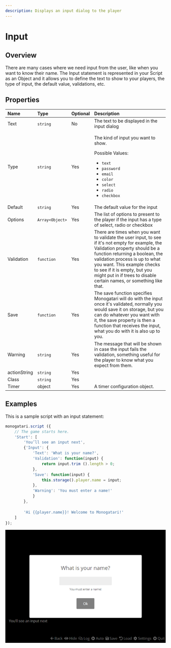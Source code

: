 ```yaml
---
description: Displays an input dialog to the player
---
```


# Input

## Overview <a id="overview"></a>

There are many cases where we need input from the user, like when you want to know their name.  The Input statement is represented in your Script as an Object and it allows you to define the text to show to your players, the type of input, the default value, validations, etc.

## Properties

<table>
  <thead>
    <tr>
      <th style="text-align:left">Name</th>
      <th style="text-align:left">Type</th>
      <th style="text-align:left">Optional</th>
      <th style="text-align:left">Description</th>
    </tr>
  </thead>
  <tbody>
    <tr>
      <td style="text-align:left">Text</td>
      <td style="text-align:left"><code>string</code>
      </td>
      <td style="text-align:left">No</td>
      <td style="text-align:left">The text to be displayed in the input dialog</td>
    </tr>
    <tr>
      <td style="text-align:left">Type</td>
      <td style="text-align:left"><code>string</code>
      </td>
      <td style="text-align:left">Yes</td>
      <td style="text-align:left">
        <p>The kind of input you want to show.</p>
        <p></p>
        <p>Possible Values:</p>
        <ul>
          <li><code>text</code>
          </li>
          <li><code>password</code>
          </li>
          <li><code>email</code>
          </li>
          <li><code>color</code>
          </li>
          <li><code>select</code>
          </li>
          <li><code>radio</code>
          </li>
          <li><code>checkbox</code>
          </li>
        </ul>
      </td>
    </tr>
    <tr>
      <td style="text-align:left">Default</td>
      <td style="text-align:left"><code>string </code>
      </td>
      <td style="text-align:left">Yes</td>
      <td style="text-align:left">The default value for the input</td>
    </tr>
    <tr>
      <td style="text-align:left">Options</td>
      <td style="text-align:left"><code>Array&lt;Object&gt;</code>
      </td>
      <td style="text-align:left">Yes</td>
      <td style="text-align:left">The list of options to present to the player if the input has a type of
        select, radio or checkbox</td>
    </tr>
    <tr>
      <td style="text-align:left">Validation</td>
      <td style="text-align:left"><code>function</code>
      </td>
      <td style="text-align:left">Yes</td>
      <td style="text-align:left">There are times when you want to validate the user input, to see if it&apos;s
        not empty for example, the Validation property should be a function returning
        a boolean, the validation process is up to what you want. This example
        checks to see if it is empty, but you might put in if trees to disable
        certain names, or something like that.</td>
    </tr>
    <tr>
      <td style="text-align:left">Save</td>
      <td style="text-align:left"><code>function</code>
      </td>
      <td style="text-align:left">Yes</td>
      <td style="text-align:left">The save function specifies Monogatari will do with the input once it&apos;s
        validated, normally you would save it on storage, but you can do whatever
        you want with it, the save property is then a function that receives the
        input, what you do with it is also up to you.</td>
    </tr>
    <tr>
      <td style="text-align:left">Warning</td>
      <td style="text-align:left"><code>string</code>
      </td>
      <td style="text-align:left">Yes</td>
      <td style="text-align:left">The message that will be shown in case the input fails the validation,
        something useful for the player to know what you expect from them.</td>
    </tr>
    <tr>
      <td style="text-align:left">actionString</td>
      <td style="text-align:left"><code>string</code>
      </td>
      <td style="text-align:left">Yes</td>
      <td style="text-align:left"></td>
    </tr>
    <tr>
      <td style="text-align:left">Class</td>
      <td style="text-align:left"><code>string</code>
      </td>
      <td style="text-align:left">Yes</td>
      <td style="text-align:left"></td>
    </tr>
    <tr>
      <td style="text-align:left">Timer</td>
      <td style="text-align:left">object</td>
      <td style="text-align:left">Yes</td>
      <td style="text-align:left">A timer configuration object.</td>
    </tr>
  </tbody>
</table>

## Examples







This is a sample script with an input statement:

```javascript
monogatari.script ({
    // The game starts here.
    'Start': [
        'You’ll see an input next',
        {'Input': {
            'Text': 'What is your name?',
            'Validation': function(input) {
                return input.trim ().length > 0;
            },
            'Save': function(input) {
                this.storage().player.name = input;
            },
            'Warning': 'You must enter a name!'
            }
        },

        'Hi {{player.name}}! Welcome to Monogatari!'
    ]
});
```

![The Input panel, displaying its warning after clicking &quot;Ok&quot; without entering in any text.](../.gitbook/assets/image%20%286%29.png)

